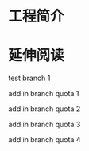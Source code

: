 # 工程简介

# 延伸阅读

test branch 1

add in branch quota 1

add in branch quota 2

add in branch quota 3

add in branch quota 4
